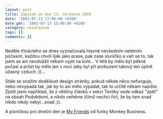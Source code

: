 ```yaml
---
layout: post
title: Zápisek ze dne 13. července 2003
date: '2003-07-13 17:00:00 +0200'
date_gmt: '2003-07-13 15:00:00 +0200'
category: nezařazené
tags: []
comments: []
---
```

<p>Neděle třináctého se dnes vyznačovala hlavně nevšedním neletním počasím,  každou chvíli liják jako prase, pak zase sluníčko a vaří se to, tak jsem se ani  neodvážil někam vyjet na kole... V létě by mělo být pěkné počasí a <span  class="oranz">pršet by mělo jen v noci</span> (aby byl při probuzení takový ten  úplně úžasný vzduch :))...</p>
<p>Stále se snažím dodělávat design stránky, pokud někde něco nefunguje, nebo  nevypadá tak, jak by to asi mělo vypadat, tak to určitě někam napište. Zjistil jsem  například, že z většiny článků v sekci Textíky vede odkaz &quot;zpět&quot; na  obsah Podvědomí, a nikdo neřekne (čímž nechci říct, že by tam snad nikdo nikdy  nebyl...snad ;)).</p>
<p>A písničkou pro dnešní den je <a href="art.php?a=my_friends.htm">My Friends</a> od  funky Monkey Business.</p>
